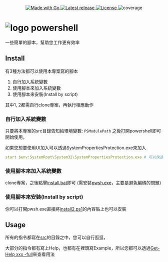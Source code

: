 <p align="center">
  <a href="https://learn.microsoft.com/en-us/powershell/scripting/install/installing-powershell-on-windows?view=powershell-7.3">
      <img src="https://img.shields.io/badge/Made%20with-powershell-0e1620.svg" alt="Made with Go">
  </a>
  <a href="https://GitHub.com/CarsonSlovoka/powershell/releases/">
      <img src="https://img.shields.io/github/release/CarsonSlovoka/powershell" alt="Latest release">
  </a>
  <a href="https://github.com/CarsonSlovoka/powershell/blob/master/LICENSE">
      <img src="https://img.shields.io/github/license/CarsonSlovoka/powershell.svg" alt="License">
  </a>

  <img src="https://img.shields.io/badge/coverage-_68-blue?labelColor=green&color=gray" alt="coverage">
</p>

# ![logo](https://raw.githubusercontent.com/PowerShell/PowerShell/master/assets/ps_black_64.svg?sanitize=true) powershell

一些簡單的腳本，幫助您工作更有效率

## Install

有3種方法都可以使用本專案寫的腳本

1. 自行加入系統變數
2. 使用腳本來加入系統變數
3. 使用腳本來安裝(Install by script)

其中1, 2都需自行clone專案，再執行相應動作

### 自行加入系統變數

只要將本專案的src目錄告知給環境變數: `PSModulePath` 之後打開powershell即可開始使用，

如果您想要使用UI加入可以透過SystemPropertiesProtection.exe來加入

```yaml
start $env:SystemRoot\System32\SystemPropertiesProtection.exe # 可以快速開啟env的設定
```

### 使用腳本來加入系統變數

clone專案，之後點擊[install.bat](install.bat)即可 (需安裝[pwsh.exe](docs/pwsh.md#Install)，主要是避免編碼的問題)


### 使用腳本來安裝(Install by script)

你可以打開pwsh.exe直接將[install2.ps1](install2.ps1)的內容貼上也可以安裝

## Usage

所有的指令都寫在[src](src/)的目錄之中，您可以自行逛逛，

大部分的指令都有寫上Help，也都有在裡頭寫Example，所以您都可以透過[Get-Help xxx -full](https://learn.microsoft.com/en-us/powershell/module/microsoft.powershell.core/get-help?view=powershell-7.3)來查看用法
